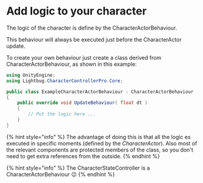 # Add logic to your character

The logic of the character is define by the CharacterActorBehaviour. 

This behaviour will always be executed just before the CharacterActor update.

To create your own behaviour just create a class derived from CharacterActorBehaviour, as shown in this example:

```csharp
using UnityEngine;
using Lightbug.CharacterControllerPro.Core;

public class ExampleCharacterActorBehaviour : CharacterActorBehaviour
{
    public override void UpdateBehaviour( float dt )
    {
        // Put the logic here ...
    }
}

```

{% hint style="info" %}
The advantage of doing this is that all the logic es executed in specific moments \(defined by the _CharacterActor_\). Also most of the relevant components are protected members of the class, so you don't need to get extra references from the outside.
{% endhint %}

{% hint style="info" %}
The CharacterStateController is a CharacterActorBehaviour 😉 
{% endhint %}

